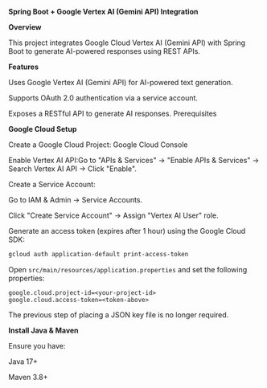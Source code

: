 **Spring Boot + Google Vertex AI (Gemini API) Integration**


**Overview**

This project integrates Google Cloud Vertex AI (Gemini API) with Spring Boot to generate AI-powered responses using REST APIs.

**Features**

Uses Google Vertex AI (Gemini API) for AI-powered text generation.

Supports OAuth 2.0 authentication via a service account.

Exposes a RESTful API to generate AI responses.
Prerequisites

**Google Cloud Setup**

Create a Google Cloud Project: Google Cloud Console

Enable Vertex AI API:Go to "APIs & Services" → "Enable APIs & Services" → Search Vertex AI API → Click "Enable".

Create a Service Account:

Go to IAM & Admin → Service Accounts.

Click "Create Service Account" → Assign "Vertex AI User" role.

Generate an access token (expires after 1 hour) using the Google Cloud SDK:

```bash
gcloud auth application-default print-access-token
```

Open `src/main/resources/application.properties` and set the following properties:

```properties
google.cloud.project-id=<your-project-id>
google.cloud.access-token=<token-above>
```

The previous step of placing a JSON key file is no longer required.

**Install Java & Maven**

Ensure you have:

Java 17+

Maven 3.8+
